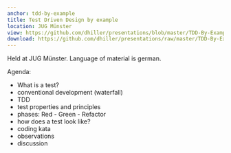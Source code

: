 ```yaml
---
anchor: tdd-by-example
title: Test Driven Design by example
location: JUG Münster
view: https://github.com/dhiller/presentations/blob/master/TDD-By-Example-2011-01-19/TDD-By-Example_2011-01-19.pdf
download: https://github.com/dhiller/presentations/raw/master/TDD-By-Example-2011-01-19/TDD-By-Example_2011-01-19.pdf
---
```


Held at JUG Münster. Language of material is german.

Agenda:
* What is a test?
* conventional development (waterfall)
* TDD
* test properties and principles
* phases: Red - Green - Refactor
* how does a test look like?
* coding kata
* observations
* discussion
